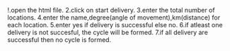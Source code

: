 !.open the html file.
2.click on start delivery.
3.enter the total number of locations.
4.enter the name,degree(angle of movement),km(distance) for each location.
5.enter yes if delivery is successful else no.
6.if atleast one delivery is not succesful, the cycle will be formed.
7.if all delivery are successful then no cycle is formed.
